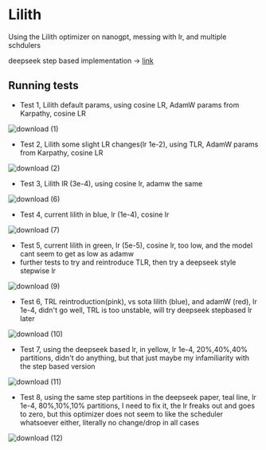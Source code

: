 # Lilith
Using the Lilith optimizer on nanogpt, messing with lr, and multiple schdulers

deepseek step based implementation -> [link](https://arxiv.org/html/2401.02954v1#:~:text=rate%20of%20the%20model%20reaches%20its%20maximum%20value%20after%202000%20warmup%20steps%2C%20and%20then%20decreases%20to%2031.6%25%20of%20the%20maximum%20value%20after%20processing%2080%25%20of%20the%20training%20tokens.%20It%20further)


## Running tests
 - Test 1, Lilith default params, using cosine LR, AdamW params from Karpathy, cosine LR

![download (1)](https://github.com/VatsaDev/Lilith/assets/71975550/42033ba7-e5a5-4e41-a7a2-e6c0a3e0514f)

 - Test 2, Lilith some slight LR changes(lr 1e-2), using TLR, AdamW params from Karpathy, cosine LR

![download (2)](https://github.com/VatsaDev/Lilith/assets/71975550/b6102282-a299-41f9-97f5-e0fedafd0e0f)

 - Test 3, Lilith lR (3e-4), using cosine lr, adamw the same

![download (6)](https://github.com/VatsaDev/Lilith/assets/71975550/96f0942b-7118-40c6-9ca5-3a08ceab4f24)

- Test 4, current lilith in blue, lr (1e-4), cosine lr
  
![download (7)](https://github.com/VatsaDev/Lilith/assets/71975550/13da4412-2ec9-43e0-83ab-f93a26fa9816)

- Test 5, current lilith in green, lr (5e-5), cosine lr, too low, and the model cant seem to get as low as adamw
- further tests to try and reintroduce TLR, then try a deepseek style stepwise lr

![download (9)](https://github.com/VatsaDev/Lilith/assets/71975550/792014f8-f327-47af-84be-a57b22ed3b1b)

- Test 6, TRL reintroduction(pink), vs sota lilith (blue), and adamW (red), lr 1e-4, didn't go well, TRL is too unstable, will try deepseek stepbased lr later

![download (10)](https://github.com/VatsaDev/Lilith/assets/71975550/657ef261-6175-4abb-a89f-99012e2ee09d)

- Test 7, using the deepseek based lr, in yellow, lr 1e-4, 20%,40%,40% partitions, didn't do anything, but that just maybe my infamiliarity with the step based version

![download (11)](https://github.com/VatsaDev/Lilith/assets/71975550/35a5a7e8-213e-49a1-953d-46c00f62cc29)

- Test 8, using the same step partitions in the deepseek paper, teal line, lr 1e-4, 80%,10%,10% partitions, I need to fix it, the lr freaks out and goes to zero, but this optimizer does not seem to like the scheduler whatsoever either, literally no change/drop in all cases

![download (12)](https://github.com/VatsaDev/Lilith/assets/71975550/14a995df-a2ec-4204-a8bd-871d6dc026ed)



